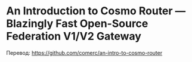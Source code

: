 # An Introduction to Cosmo Router — Blazingly Fast Open-Source Federation V1/V2 Gateway

Перевод: https://github.com/comerc/an-intro-to-cosmo-router